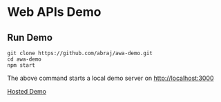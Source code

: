 # Web APIs Demo

## Run Demo
```
git clone https://github.com/abraj/awa-demo.git
cd awa-demo
npm start
```

The above command starts a local demo server on [http://localhost:3000](http://localhost:3000/)

[Hosted Demo](https://awa-demo.web.app/)
